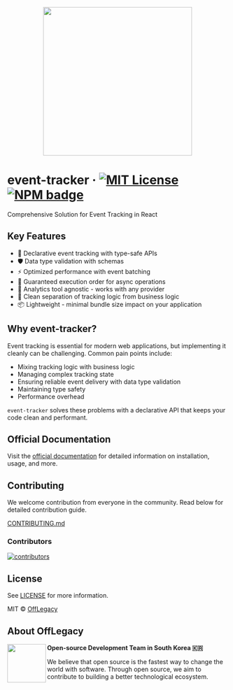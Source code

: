 <p align='center'>
<img src='https://github.com/user-attachments/assets/1e417f4e-0f3a-4b56-8f6c-68188572421d' width=340 height=340 />
</p>

# event-tracker &middot; [![MIT License](https://img.shields.io/github/license/offlegacy/event-tracker?color=blue)](https://github.com/offlegacy/event-tracker/blob/main/LICENSE) [![NPM badge](https://img.shields.io/npm/v/@offlegacy/event-tracker?logo=npm)](https://www.npmjs.com/package/@offlegacy/event-tracker)

Comprehensive Solution for Event Tracking in React


## Key Features

- 🎯 Declarative event tracking with type-safe APIs
- 🛡️ Data type validation with schemas
- ⚡️ Optimized performance with event batching
- 🔄 Guaranteed execution order for async operations
- 🔌 Analytics tool agnostic - works with any provider
- 🧩 Clean separation of tracking logic from business logic
- 📦 Lightweight - minimal bundle size impact on your application

## Why event-tracker?

Event tracking is essential for modern web applications, but implementing it cleanly can be challenging. Common pain points include:

- Mixing tracking logic with business logic
- Managing complex tracking state
- Ensuring reliable event delivery with data type validation
- Maintaining type safety
- Performance overhead

`event-tracker` solves these problems with a declarative API that keeps your code clean and performant.

## Official Documentation

Visit the [official documentation](https://event-tracker.offlegacy.org/) for detailed information on installation, usage, and more.

## Contributing

We welcome contribution from everyone in the community. Read below for detailed contribution guide.

[CONTRIBUTING.md](https://github.com/offlegacy/event-tracker/blob/main/CONTRIBUTING.md)

### Contributors

[![contributors](https://contrib.rocks/image?repo=offlegacy/event-tracker)](https://github.com/offlegacy/event-tracker/contributors)

## License

See [LICENSE](https://github.com/offlegacy/event-tracker/blob/main/LICENSE) for more information.

MIT © [OffLegacy](https://github.com/offlegacy)

## About OffLegacy

<img align="left" height="88" src="https://static.offlegacy.org/logo.svg"/>

**Open-source Development Team in South Korea 🇰🇷**

We believe that open source is the fastest way to change the world with software. Through open source, we aim to contribute to building a better technological ecosystem.
